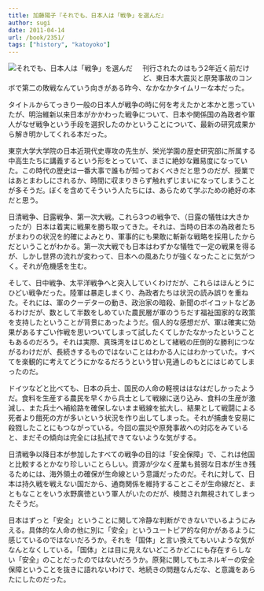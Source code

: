 ```yaml
---
title: 加藤陽子『それでも、日本人は「戦争」を選んだ』
author: sugi
date: 2011-04-14
url: /book/2351/
tags: ["history", "katoyoko"]
---
```

<a href="http://www.amazon.co.jp/exec/obidos/ASIN/4255004854/chezsugi-22/ref=nosim/" name="amazletlink" target="_blank"><img src="http://i2.wp.com/ecx.images-amazon.com/images/I/51h9kj-emvL._SL160_.jpg?w=660" alt="それでも、日本人は「戦争」を選んだ" class="alignleft" style="float: left; margin: 0 20px 20px 0;" data-recalc-dims="1" /></a>

刊行されたのはもう2年近く前だけど、東日本大震災と原発事故のコンボで第二の敗戦なんていう向きがある昨今、なかなかタイムリーな本だった。

タイトルからてっきり一般の日本人が戦争の時に何を考えたかと本かと思っていたが、明治維新以来日本がかかわった戦争について、日本や関係国の為政者や軍人がなぜ戦争という手段を選択したのかということについて、最新の研究成果から解き明かしてくれる本だった。

東京大学大学院の日本近現代史専攻の先生が、栄光学園の歴史研究部に所属する中高生たちに講義するという形をとっていて、まさに絶妙な難易度になっていた。この時代の歴史は一番大事で誰もが知っておくべきだと思うのだが、授業ではあとまわしにされるか、時間に収まりきらず触れずじまいになってしまうことが多そうだ。ぼくを含めてそういう人たちには、あらためて学ぶための絶好の本だと思う。

日清戦争、日露戦争、第一次大戦。これら3つの戦争で、（日露の犠牲は大きかったが）日本は着実に戦果を勝ち取ってきた。それは、当時の日本の為政者たちがまわりの状況を的確によみとり、軍事的にも果敢に斬新な戦略を採用したからだということがわかる。第一次大戦でも日本はわずかな犠牲で一定の戦果を得るが、しかし世界の流れが変わって、日本への風あたりが強くなったことに気がつく。それが危機感を生む。

そして、日中戦争、太平洋戦争へと突入していくわけだが、これらはほんとうにひどい戦争だった。陸軍は暴走しまくり、為政者たちは状況の読み誤りを重ねた。それには、軍のクーデターの動き、政治家の暗殺、新聞のボイコットなどあるわけだが、数として半数をしめていた農民層が軍のうちだす福祉国家的な政策を支持したということが背景にあったようだ。個人的な感想だが、軍は確実に効果があるすごい作戦を思いついてしまって試したくてしかたなかったということもあるのだろう。それは実際、真珠湾をはじめとして緒戦の圧倒的な勝利につながるわけだが、長続きするものではないことはわかる人にはわかっていた。すべてを楽観的に考えてどうにかなるだろうという甘い見通しのもとにはじめてしまったのだ。

ドイツなどと比べても、日本の兵士、国民の人命の軽視ははなはだしかったようだ。食料を生産する農民を早くから兵士として戦線に送り込み、食料の生産が激減し、また兵士へ補給路を確保しないまま戦線を拡大し、結果として戦闘による死者より餓死の方が多いという状況を作り出してしまった。それが捕虜を安易に殺戮したことにもつながっている。今回の震災や原発事故への対応をみていると、まだその傾向は完全には払拭できてないような気がする。

日清戦争以降日本が参加したすべての戦争の目的は「安全保障」で、これは他国と比較するとかなり珍しいことらしい。資源が少なく産業も貧弱な日本が生き残るためには、海外領土の確保が生命線という意識だったのだ。それに対して、日本は持久戦を戦えない国だから、通商関係を維持することこそが生命線だと、まともなことをいう水野廣徳という軍人がいたのだが、検閲され無視されてしまったそうだ。

日本はずっと「安全」ということに関して冷静な判断ができないでいるようにみえる。具体的な人命の他に別に「安全」というユートピア的な何かがあるように感じているのではないだろうか。それを「国体」と言い換えてもいいような気がなんとなくしている。「国体」とは目に見えないどころかどこにも存在すらしない「安全」のことだったのではないだろうか。原発に関してもエネルギーの安全保障ということを抜きに語れないわけで、地続きの問題なんだな、と意識をあらたにしたのだった。
